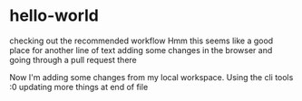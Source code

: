 # hello-world
checking out the recommended workflow
Hmm this seems like a good place for another line of text
adding some changes in the browser and going through a pull request there

Now I'm adding some changes from my local workspace. Using the cli tools :0
updating more things at end of file
